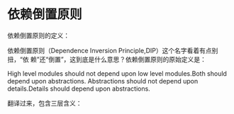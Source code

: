 依赖倒置原则
========

依赖倒置原则的定义：  

依赖倒置原则（Dependence Inversion Principle,DIP）这个名字看着有点别扭，“依
赖”还“倒置”，这到底是什么意思？依赖倒置原则的原始定义是：

High level modules should not depend upon low level modules.Both should depend upon
abstractions. Abstractions should not depend upon details.Details should depend upon abstractions.

翻译过来，包含三层含义：







